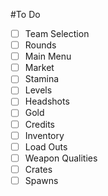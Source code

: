 #To Do

- [ ] Team Selection
- [ ] Rounds
- [ ] Main Menu
- [ ] Market
- [ ] Stamina
- [ ] Levels
- [ ] Headshots
- [ ] Gold
- [ ] Credits
- [ ] Inventory
- [ ] Load Outs
- [ ] Weapon Qualities
- [ ] Crates
- [ ] Spawns